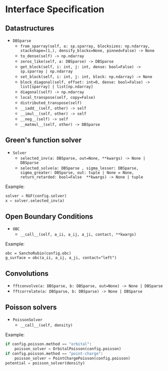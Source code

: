 # Interface Specification

## Datastructures
- `DBSparse`
	- `from_sparray(self, a: sp.sparray, blocksizes: np.ndarray, stackshape=(1,), densify_blocks=None, pinned=False) -> None`
	- `to_dense(self) -> np.ndarray`
	- `zeros_like(self, a: DBSparse) -> DBSparse`
	- `get_block(self, i: int, j: int, dense: bool=False) -> sp.sparray | np.ndarray`
	- `set_block(self, i: int, j: int, block: np.ndarray) -> None`
	- `block_diagonal(self, offset: int=0, dense: bool=False) -> list[sparray] | list[np.ndarray]`
	- `diagonal(self) -> np.ndarray`
	- `local_transpose(self, copy=False)`
	- `distributed_transpose(self)`
	- `__iadd__(self, other) -> self`
	- `__imul__(self, other) -> self`
	- `__neg__(self) -> self`
	- `__matmul__(self, other) -> DBSparse`

## Green's function solver
- `Solver`
	- `selected_inv(a: DBSparse, out=None, **kwargs) -> None | DBSparse`
	- `selected_solve(a: DBSparse , sigma_lesser: DBSparse, sigma_greater: DBSparse, out: tuple | None = None, return_retarded: bool=False  **kwargs) -> None | tuple`

Example:
```python
solver = RGF(config.solver)
x = solver.selected_inv(a)
```

## Open Boundary Conditions
- `OBC`
	- `__call__(self, a_ii, a_ij, a_ji, contact, **kwargs)`

Example:
```
obc = SanchoRubio(config.obc)
g_surface = obc(a_ii, a_ij, a_ji, contact="left")
```

## Convolutions
- `fftconvolve(a: DBSparse, b: DBSparse, out=None) -> None | DBSparse`
- `fftcorrelate(a: DBSparse, b: DBSparse) -> None | DBSparse`

## Poisson solvers
- `PoissonSolver`
	- `__call__(self, density)`

Example:
```python
if config.poisson.method == "orbital":
	poisson_solver = OrbitalPoisson(config.poisson)
if config.poisson.method == "point-charge":
	poisson_solver = PointChargePoisson(config.poisson)
potential = poisson_solver(density)
```
